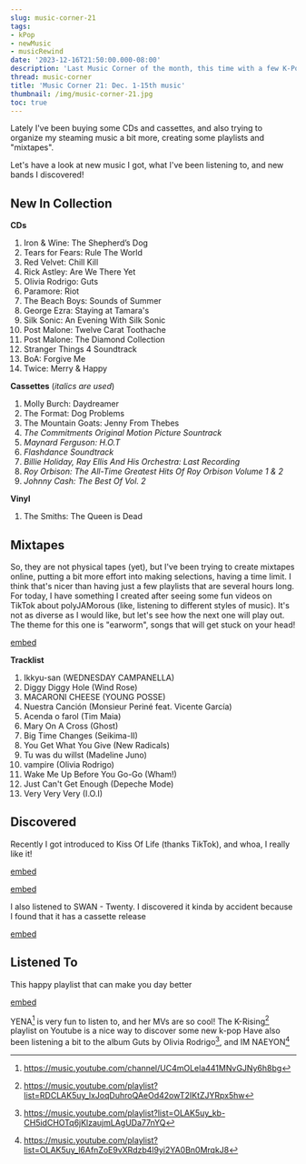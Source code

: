 ```yaml
---
slug: music-corner-21
tags:
- kPop
- newMusic
- musicRewind
date: '2023-12-16T21:50:00.000-08:00'
description: 'Last Music Corner of the month, this time with a few K-Pop Live videos I saw on my Mastodon timeline.'
thread: music-corner
title: 'Music Corner 21: Dec. 1-15th music'
thumbnail: /img/music-corner-21.jpg
toc: true
---
```


Lately I've been buying some CDs and cassettes, and also trying to organize my steaming music a bit more, creating some playlists and "mixtapes".

Let's have a look at new music I got, what I've been listening to, and new bands I discovered!

## New In Collection

**CDs**
1. Iron & Wine: The Shepherd’s Dog 
2. Tears for Fears: Rule The World 
3. Red Velvet: Chill Kill
4. Rick Astley: Are We There Yet
5. Olivia Rodrigo: Guts
6. Paramore: Riot
7. The Beach Boys: Sounds of Summer
8. George Ezra: Staying at Tamara's
9. Silk Sonic: An Evening With Silk Sonic
10. Post Malone: Twelve Carat Toothache
11. Post Malone: The Diamond Collection
12. Stranger Things 4 Soundtrack
13. BoA: Forgive Me
14. Twice: Merry & Happy

**Cassettes** (*italics are used*)
1. Molly Burch: Daydreamer
2. The Format: Dog Problems
3. The Mountain Goats: Jenny From Thebes
4. *The Commitments Original Motion Picture Sountrack*
5. *Maynard Ferguson: H.O.T*
6. *Flashdance Soundtrack*
7. *Billie Holiday, Ray Ellis And His Orchestra: Last Recording*
8. *Roy Orbison: The All-Time Greatest Hits Of Roy Orbison Volume 1 & 2*
9. *Johnny Cash: The Best Of Vol. 2*

**Vinyl**
1. The Smiths: The Queen is Dead  
## Mixtapes
So, they are not physical tapes (yet), but I've been trying to create mixtapes online, putting a bit more effort into making selections, having a time limit. I think that's nicer than having just a few playlists that are several hours long.
For today, I have something I created after seeing some fun videos on TikTok about polyJAMorous (like, listening to different styles of music). It's not as diverse as I would like, but let's see how the next one will play out. The theme for this one is "earworm", songs that will get stuck on your head!

[embed](https://www.youtube.com/playlist?list=PLymCWVtofZyZGkbiWTqPXKSPiToaq_vdK)

**Tracklist**
1. Ikkyu-san (WEDNESDAY CAMPANELLA)
2. Diggy Diggy Hole (Wind Rose)
3. MACARONI CHEESE (YOUNG POSSE)
4. Nuestra Canción (Monsieur Periné feat. Vicente García)
5. Acenda o farol (Tim Maia)
6. Mary On A Cross (Ghost)
7. Big Time Changes (Seikima-II)
8. You Get What You Give (New Radicals)
9. Tu was du willst (Madeline Juno)
10. vampire (Olivia Rodrigo)
11. Wake Me Up Before You Go-Go (Wham!)
12. Just Can't Get Enough (Depeche Mode)
13. Very Very Very (I.O.I)
## Discovered
Recently I got introduced to Kiss Of Life (thanks TikTok), and whoa, I really like it!

[embed](https://www.youtube.com/watch?v=U8A5sK5PRCI)

[embed](https://www.youtube.com/watch?v=dwi9IRFOfFw)

I also listened to SWAN - Twenty. I discovered it kinda by accident because I found that it has a cassette release

[embed](https://www.youtube.com/watch?v=Ai3r83XAhKo)
## Listened To
This happy playlist that can make you day better

[embed](https://www.youtube.com/watch?v=sbDhfNRx350)

YENA[^yena] is very fun to listen to, and her MVs are so cool! The K-Rising[^krising] playlist on Youtube is a nice way to discover some new k-pop
Have also been listening a bit to the album Guts by Olivia Rodrigo[^guts], and IM NAEYON[^naeyon]


[^yena]: https://music.youtube.com/channel/UC4mOLela441MNvGJNy6h8bg
[^guts]: https://music.youtube.com/playlist?list=OLAK5uy_kb-CH5idCHOTq6jKlzaujmLAgUDa77nYQ
[^krising]: https://music.youtube.com/playlist?list=RDCLAK5uy_lxJoqDuhroQAeOd42owT2IKtZJYRpx5hw 
[^naeyon]: https://music.youtube.com/playlist?list=OLAK5uy_l6AfnZoE9vXRdzb4l9yi2YA0Bn0MrqkJ8 
